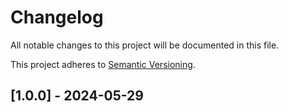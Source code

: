 # Changelog

All notable changes to this project will be documented in this file.

This project adheres to [Semantic Versioning](https://semver.org).

## [1.0.0] - 2024-05-29